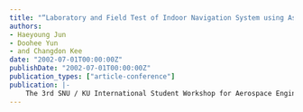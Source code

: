 ```yaml
---
title: "“Laboratory and Field Test of Indoor Navigation System using Asynchronous Pseudolites"
authors:
- Haeyoung Jun
- Doohee Yun
- and Changdon Kee
date: "2002-07-01T00:00:00Z"
publishDate: "2002-07-01T00:00:00Z"
publication_types: ["article-conference"]
publication: |-
    The 3rd SNU / KU International Student Workshop for Aerospace Engineering, Kyushu, Japan, 2002
---
```


